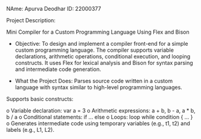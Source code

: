 NAme: Apurva Deodhar
ID: 22000377

Project Description:

Mini Compiler for a Custom Programming Language Using Flex and Bison

- Objective:
To design and implement a compiler front-end for a simple custom programming language. The compiler supports variable declarations, arithmetic operations, conditional execution, and looping constructs. It uses Flex for lexical analysis and Bison for syntax parsing and intermediate code generation.

- What the Project Does:
Parses source code written in a custom language with syntax similar to high-level programming languages.

Supports basic constructs:

o Variable declaration: var a = 3
o Arithmetic expressions: a + b, b - a, a * b, b / a
o Conditional statements: if ... else
o Loops: loop while condition { ... }
o Generates intermediate code using temporary variables (e.g., t1, t2) and labels (e.g., L1, L2).
